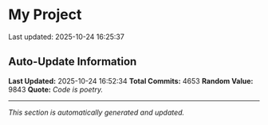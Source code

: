 # My Project


Last updated: 2025-10-24 16:25:37




















































































































































































































































































































































































































































































































































































































































































































































































































































































































































































































































































































































































































































































































































































































































































































































































































































































































































































































































































































































































































































































































































































































































































































































































































































































































































































































































































































































































































































































































































































































































































































































































































































































































































































































































































































































































































































































































































































































































































































































































































































































































































































































































































































































































































































































































































































































































































































































































































































































































































































































































































































































































































































## Auto-Update Information

**Last Updated:** 2025-10-24 16:52:34
**Total Commits:** 4653
**Random Value:** 9843
**Quote:** _Code is poetry._

---
_This section is automatically generated and updated._
